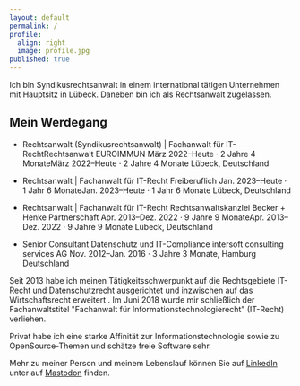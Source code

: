 ```yaml
---
layout: default
permalink: /
profile:
  align: right
  image: profile.jpg
published: true
---
```


Ich bin Syndikusrechtsanwalt in einem international tätigen Unternehmen mit Hauptsitz in Lübeck. Daneben bin ich als Rechtsanwalt zugelassen.

## Mein Werdegang

- Rechtsanwalt (Syndikusrechtsanwalt) | Fachanwalt für IT-RechtRechtsanwalt
  EUROIMMUN März 2022–Heute · 2 Jahre 4 MonateMärz 2022–Heute · 2 Jahre 4 Monate Lübeck, Deutschland

- Rechtsanwalt | Fachanwalt für IT-Recht
  Freiberuflich Jan. 2023–Heute · 1 Jahr 6 MonateJan. 2023–Heute · 1 Jahr 6 Monate Lübeck, Deutschland

- Rechtsanwalt | Fachanwalt für IT-Recht
  Rechtsanwaltskanzlei Becker + Henke Partnerschaft
  Apr. 2013–Dez. 2022 · 9 Jahre 9 MonateApr. 2013–Dez. 2022 · 9 Jahre 9 Monate Lübeck, Deutschland

- Senior Consultant Datenschutz und IT-Compliance
  intersoft consulting services AG
  Nov. 2012–Jan. 2016 · 3 Jahre 3 Monate, Hamburg Deutschland

Seit 2013 habe ich meinen Tätigkeitsschwerpunkt auf die Rechtsgebiete IT-Recht und Datenschutzrecht ausgerichtet und inzwischen auf das Wirtschaftsrecht erweitert . Im Juni 2018 wurde mir schließlich der Fachanwaltstitel "Fachanwalt für Informationstechnologierecht" (IT-Recht) verliehen.

Privat habe ich eine starke Affinität zur Informationstechnologie sowie zu OpenSource-Themen und schätze freie Software sehr.

Mehr zu meiner Person und meinem Lebenslauf können Sie auf [LinkedIn](<https://www.linkedin.com/in/becker-tim/>) unter auf <a rel="me" href="https://digitalcourage.social/@timbecker">Mastodon</a> finden.


